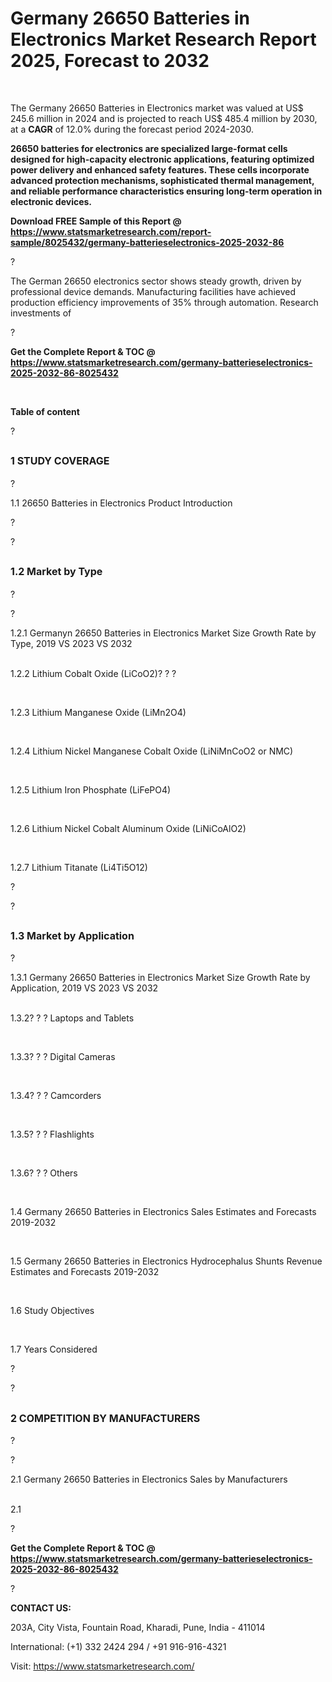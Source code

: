 <h1>Germany 26650 Batteries in Electronics Market Research Report 2025, Forecast to 2032</h1><br/><p>The Germany 26650 Batteries in Electronics market was valued at US$ 245.6 million in 2024 and is projected to reach US$ 485.4 million by 2030, at a <strong>CAGR</strong> of 12.0% during the forecast period 2024-2030.</p>
 
 
 
 <p><strong>26650 batteries for electronics are specialized large-format cells designed for high-capacity electronic applications, featuring optimized power delivery and enhanced safety features. These cells incorporate advanced protection mechanisms, sophisticated thermal management, and reliable performance characteristics ensuring long-term operation in electronic devices.</strong></p>
 
 
 
 <div><b>Download FREE Sample of this Report @ <a href="https://www.statsmarketresearch.com/download-free-sample/8025432/germany-batterieselectronics-2025-2032-86">https://www.statsmarketresearch.com/report-sample/8025432/germany-batterieselectronics-2025-2032-86</a></b></div>
 
 
 
 <p>? </p>
 
 
 
 <p>The German 26650 electronics sector shows steady growth, driven by professional device demands. Manufacturing facilities have achieved production efficiency improvements of 35% through automation. Research investments of</p>
 
 
 
 <p>? </p>
 
 
 
 <div><b>Get the Complete Report & TOC @ <a href="https://www.statsmarketresearch.com/germany-batterieselectronics-2025-2032-86-8025432">https://www.statsmarketresearch.com/germany-batterieselectronics-2025-2032-86-8025432</a></b></div>
 
 
 
 <p><br />
 
 <b>Table of content</b></p>
 
 
 
 <p>? </p>
 
 
 
 <h2><span style="font-size:16px"><strong>1 STUDY COVERAGE</strong></span></h2>
 
 
 
 <p>? </p>
 
 
 
 <p>1.1 26650 Batteries in Electronics Product Introduction</p>
 
 
 
 <p>? </p>
 
 
 
 <p>? </p>
 
 
 
 <h2><span style="font-size:16px"><strong>1.2 Market by Type</strong></span></h2>
 
 
 
 <p>? </p>
 
 
 
 <p>? </p>
 
 
 
 <p>1.2.1 Germanyn 26650 Batteries in Electronics Market Size Growth Rate by Type, 2019 VS 2023 VS 2032<br />
 
 <br />
 
 1.2.2 Lithium Cobalt Oxide (LiCoO2)? ? ? <br />
 
 <br />
 
 1.2.3 Lithium Manganese Oxide (LiMn2O4)<br />
 
 <br />
 
 1.2.4 Lithium Nickel Manganese Cobalt Oxide (LiNiMnCoO2 or NMC)<br />
 
 <br />
 
 1.2.5 Lithium Iron Phosphate (LiFePO4)<br />
 
 <br />
 
 1.2.6 Lithium Nickel Cobalt Aluminum Oxide (LiNiCoAlO2)<br />
 
 <br />
 
 1.2.7 Lithium Titanate (Li4Ti5O12)<br />
 
 ? </p>
 
 
 
 <p>? </p>
 
 
 
 <h2><span style="font-size:16px"><strong>1.3 Market by Application</strong></span></h2>
 
 
 
 <p>? </p>
 
 
 
 <p>1.3.1 Germany 26650 Batteries in Electronics Market Size Growth Rate by Application, 2019 VS 2023 VS 2032<br />
 
 <br />
 
 1.3.2? ? ? Laptops and Tablets<br />
 
 <br />
 
 1.3.3? ? ? Digital Cameras<br />
 
 <br />
 
 1.3.4? ? ? Camcorders<br />
 
 <br />
 
 1.3.5? ? ? Flashlights<br />
 
 <br />
 
 1.3.6? ? ? Others<br />
 
 <br />
 
 1.4 Germany 26650 Batteries in Electronics Sales Estimates and Forecasts 2019-2032<br />
 
 <br />
 
 1.5 Germany 26650 Batteries in Electronics Hydrocephalus Shunts Revenue Estimates and Forecasts 2019-2032<br />
 
 <br />
 
 1.6 Study Objectives<br />
 
 <br />
 
 1.7 Years Considered</p>
 
 
 
 <p>? </p>
 
 
 
 <p>? </p>
 
 
 
 <h2><span style="font-size:16px"><strong>2 COMPETITION BY MANUFACTURERS</strong></span></h2>
 
 
 
 <p>? </p>
 
 
 
 <p>? </p>
 
 
 
 <p>2.1 Germany 26650 Batteries in Electronics Sales by Manufacturers<br />
 
 <br />
 
 2.1</p>
 
 
 
 <p>? </p>
 
 
 
 <div><b>Get the Complete Report & TOC @ <a href="https://www.statsmarketresearch.com/germany-batterieselectronics-2025-2032-86-8025432">https://www.statsmarketresearch.com/germany-batterieselectronics-2025-2032-86-8025432</a></b></div>
 
 
 
 <p>? </p>
 
 
 
 <p><b>CONTACT US:</b><br />
 
 203A, City Vista, Fountain Road, Kharadi, Pune, India - 411014<br />
 
 International: (+1) 332 2424 294 / +91 916-916-4321<br />
 
 Visit: <a href="https://www.statsmarketresearch.com/">https://www.statsmarketresearch.com/</a></p>